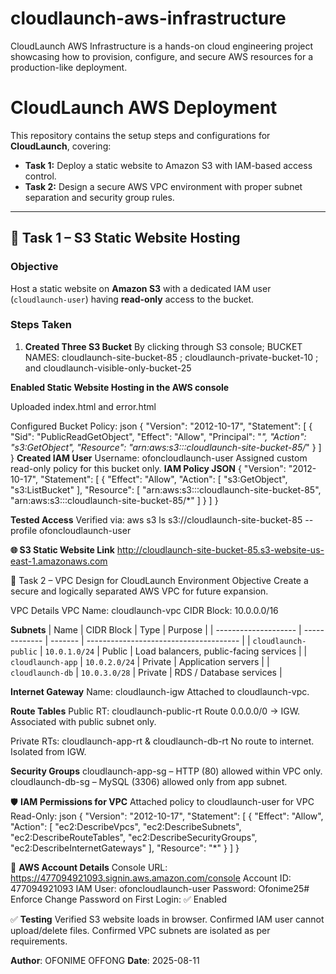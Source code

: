 # cloudlaunch-aws-infrastructure
CloudLaunch AWS Infrastructure is a hands-on cloud engineering project showcasing how to provision, configure, and secure AWS resources for a production-like deployment.
# CloudLaunch AWS Deployment

This repository contains the setup steps and configurations for **CloudLaunch**, covering:

- **Task 1:** Deploy a static website to Amazon S3 with IAM-based access control.
- **Task 2:** Design a secure AWS VPC environment with proper subnet separation and security group rules.

---

## 📌 Task 1 – S3 Static Website Hosting

### Objective
Host a static website on **Amazon S3** with a dedicated IAM user (`cloudlaunch-user`) having **read-only** access to the bucket.

### Steps Taken

1. **Created Three S3 Bucket**
   By clicking through S3 console;
BUCKET NAMES: cloudlaunch-site-bucket-85 ; cloudlaunch-private-bucket-10 ; and cloudlaunch-visible-only-bucket-25

**Enabled Static Website Hosting in the AWS console**

Uploaded index.html and error.html

Configured Bucket Policy:
json
{
  "Version": "2012-10-17",
  "Statement": [
    {
      "Sid": "PublicReadGetObject",
      "Effect": "Allow",
      "Principal": "*",
      "Action": "s3:GetObject",
      "Resource": "arn:aws:s3:::cloudlaunch-site-bucket-85/*"
    }
  ]
}
**Created IAM User**
Username: ofoncloudlaunch-user
Assigned custom read-only policy for this bucket only.
**IAM Policy JSON**
{
  "Version": "2012-10-17",
  "Statement": [
    {
      "Effect": "Allow",
      "Action": [
        "s3:GetObject",
        "s3:ListBucket"
      ],
      "Resource": [
        "arn:aws:s3:::cloudlaunch-site-bucket-85",
        "arn:aws:s3:::cloudlaunch-site-bucket-85/*"
      ]
    }
  ]
}

**Tested Access**
Verified via: aws s3 ls s3://cloudlaunch-site-bucket-85 --profile ofoncloudlaunch-user

**🌐 S3 Static Website Link**
http://cloudlaunch-site-bucket-85.s3-website-us-east-1.amazonaws.com

📌 Task 2 – VPC Design for CloudLaunch Environment
Objective
Create a secure and logically separated AWS VPC for future expansion.

VPC Details
VPC Name: cloudlaunch-vpc
CIDR Block: 10.0.0.0/16

**Subnets**
| Name                 | CIDR Block    | Type    | Purpose                                |
| -------------------- | ------------- | ------- | -------------------------------------- |
| `cloudlaunch-public` | `10.0.1.0/24` | Public  | Load balancers, public-facing services |
| `cloudlaunch-app`    | `10.0.2.0/24` | Private | Application servers                    |
| `cloudlaunch-db`     | `10.0.3.0/28` | Private | RDS / Database services                |

**Internet Gateway**
Name: cloudlaunch-igw
Attached to cloudlaunch-vpc.

**Route Tables**
Public RT: cloudlaunch-public-rt
Route 0.0.0.0/0 → IGW.
Associated with public subnet only.

Private RTs: cloudlaunch-app-rt & cloudlaunch-db-rt
No route to internet.
Isolated from IGW.

**Security Groups**
cloudlaunch-app-sg – HTTP (80) allowed within VPC only.
cloudlaunch-db-sg – MySQL (3306) allowed only from app subnet.

🛡️ **IAM Permissions for VPC**
Attached policy to cloudlaunch-user for VPC Read-Only:
json
{
  "Version": "2012-10-17",
  "Statement": [
    {
      "Effect": "Allow",
      "Action": [
        "ec2:DescribeVpcs",
        "ec2:DescribeSubnets",
        "ec2:DescribeRouteTables",
        "ec2:DescribeSecurityGroups",
        "ec2:DescribeInternetGateways"
      ],
      "Resource": "*"
    }
  ]
}

🧾 **AWS Account Details**
Console URL: https://477094921093.signin.aws.amazon.com/console
Account ID: 477094921093
IAM User: ofoncloudlaunch-user
Password: Ofonime25#
Enforce Change Password on First Login: ✅ Enabled


✅ **Testing**
Verified S3 website loads in browser.
Confirmed IAM user cannot upload/delete files.
Confirmed VPC subnets are isolated as per requirements.


**Author**: OFONIME OFFONG
**Date**: 2025-08-11




